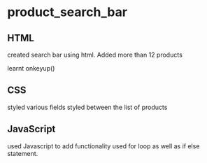 # product_search_bar

## HTML
 created search bar using html. 
 Added more than 12 products 

 learnt onkeyup() 


## CSS
 styled various fields 
 styled between the list of products 

## JavaScript
used Javascript to add functionality 
used for loop as well as if else statement.
